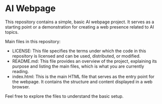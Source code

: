 # AI Webpage

This repository contains a simple, basic AI webpage project. It serves as a starting point or a demonstration for creating a web presence related to AI topics.

Main files in this repository:

- LICENSE: This file specifies the terms under which the code in this repository is licensed and can be used, distributed, or modified.
- README.md: This file provides an overview of the project, explaining its purpose and listing the main files, which is what you are currently reading.
- index.html: This is the main HTML file that serves as the entry point for the webpage. It contains the structure and content displayed in a web browser.

Feel free to explore the files to understand the basic setup.